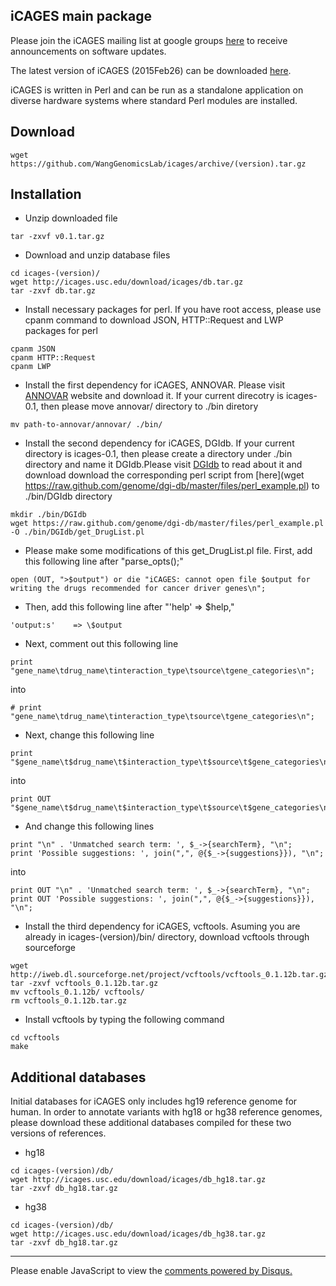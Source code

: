 ## iCAGES main package

Please join the iCAGES mailing list at google groups [here](https://groups.google.com/forum/?hl=en#!forum/icages) to receive announcements on software updates.

The latest version of iCAGES (2015Feb26) can be downloaded [here](https://github.com/WangGenomicsLab/icages/releases/tag/v0.1.1).

iCAGES is written in Perl and can be run as a standalone application on diverse hardware systems where standard Perl modules are installed.

## Download

```
wget https://github.com/WangGenomicsLab/icages/archive/(version).tar.gz
```

## Installation

- Unzip downloaded file

```
tar -zxvf v0.1.tar.gz
```

- Download and unzip database files

```
cd icages-(version)/
wget http://icages.usc.edu/download/icages/db.tar.gz
tar -zxvf db.tar.gz
```

- Install necessary packages for perl. If you have root access, please use cpanm command to download JSON, HTTP::Request and LWP packages for perl

```
cpanm JSON
cpanm HTTP::Request
cpanm LWP
```

- Install the first dependency for iCAGES, ANNOVAR. Please visit [ANNOVAR](http://www.openbioinformatics.org/annovar/annovar_download.html) website and download it. If your current direcotry is icages-0.1, then please move annovar/ directory to ./bin diretory 
```
mv path-to-annovar/annovar/ ./bin/
```

- Install the second dependency for iCAGES, DGIdb. If your current directory is icages-0.1, then please create a directory under ./bin directory and name it DGIdb.Please visit [DGIdb](http://dgidb.genome.wustl.edu/) to read about it and download download the corresponding perl script from [here](wget https://raw.github.com/genome/dgi-db/master/files/perl_example.pl) to ./bin/DGIdb directory

```
mkdir ./bin/DGIdb
wget https://raw.github.com/genome/dgi-db/master/files/perl_example.pl -O ./bin/DGIdb/get_DrugList.pl
```

- Please make some modifications of this get_DrugList.pl file. First, add this following line after "parse_opts();" 

``` 
open (OUT, ">$output") or die "iCAGES: cannot open file $output for writing the drugs recommended for cancer driver genes\n";
```

- Then, add this following line after "'help' => \$help,"

```
'output:s'    => \$output 
```

- Next, comment out this following line 

```
print "gene_name\tdrug_name\tinteraction_type\tsource\tgene_categories\n";
```
into
```
# print "gene_name\tdrug_name\tinteraction_type\tsource\tgene_categories\n";
```

- Next, change this following line

```
print "$gene_name\t$drug_name\t$interaction_type\t$source\t$gene_categories\n"; 
```
into
```
print OUT "$gene_name\t$drug_name\t$interaction_type\t$source\t$gene_categories\n"; 
```

- And change this following lines

```
print "\n" . 'Unmatched search term: ', $_->{searchTerm}, "\n";
print 'Possible suggestions: ', join(",", @{$_->{suggestions}}), "\n";
```
into 
```
print OUT "\n" . 'Unmatched search term: ', $_->{searchTerm}, "\n";
print OUT 'Possible suggestions: ', join(",", @{$_->{suggestions}}), "\n";
```

- Install the third dependency for iCAGES, vcftools. Asuming you are already in icages-(version)/bin/ directory, download vcftools through sourceforge

```
wget http://iweb.dl.sourceforge.net/project/vcftools/vcftools_0.1.12b.tar.gz
tar -zxvf vcftools_0.1.12b.tar.gz 
mv vcftools_0.1.12b/ vcftools/
rm vcftools_0.1.12b.tar.gz
```

- Install vcftools by typing the following command

```
cd vcftools
make
```

## Additional databases

Initial databases for iCAGES only includes hg19 reference genome for human. In order to annotate variants with hg18 or hg38 reference genomes, please download these additional databases compiled for these two versions of references.

- hg18

```
cd icages-(version)/db/
wget http://icages.usc.edu/download/icages/db_hg18.tar.gz
tar -zxvf db_hg18.tar.gz
```

- hg38

```
cd icages-(version)/db/
wget http://icages.usc.edu/download/icages/db_hg38.tar.gz
tar -zxvf db_hg18.tar.gz
```



---

<div id="disqus_thread"></div>
<script type="text/javascript">
/* * * CONFIGURATION VARIABLES * * */
var disqus_shortname = 'icages';
var disqus_identifier = 'download';
var disquss_title = 'iCAGES Download';

/* * * DON'T EDIT BELOW THIS LINE * * */
(function() {
var dsq = document.createElement('script'); dsq.type = 'text/javascript'; dsq.async = true;
dsq.src = '//' + disqus_shortname + '.disqus.com/embed.js';
(document.getElementsByTagName('head')[0] || document.getElementsByTagName('body')[0]).appendChild(dsq);
})();
</script>
<noscript>Please enable JavaScript to view the <a href="https://disqus.com/?ref_noscript" rel="nofollow">comments powered by Disqus.</a></noscript>

